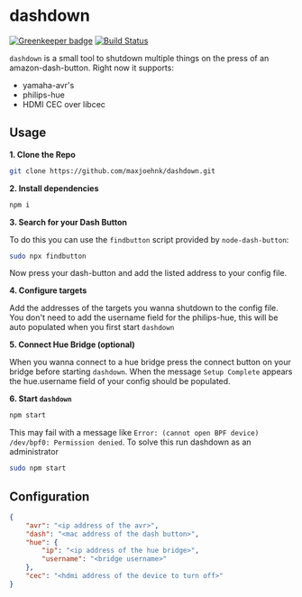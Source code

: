 # dashdown

[![Greenkeeper badge](https://badges.greenkeeper.io/maxjoehnk/dashdown.svg)](https://greenkeeper.io/)
[![Build Status](https://travis-ci.org/maxjoehnk/dashdown.svg?branch=master)](https://travis-ci.org/maxjoehnk/dashdown)

```dashdown``` is a small tool to shutdown multiple things on the press of an amazon-dash-button.
Right now it supports:
- yamaha-avr's
- philips-hue
- HDMI CEC over libcec

## Usage
__1. Clone the Repo__

```bash
git clone https://github.com/maxjoehnk/dashdown.git
```

__2. Install dependencies__

```bash
npm i
```

__3. Search for your Dash Button__

To do this you can use the ```findbutton``` script provided by ```node-dash-button```:
```bash
sudo npx findbutton
```
Now press your dash-button and add the listed address to your config file.

__4. Configure targets__

Add the addresses of the targets you wanna shutdown to the config file.
You don't need to add the username field for the philips-hue, this will be auto populated when you first start ```dashdown```

__5. Connect Hue Bridge (optional)__

When you wanna connect to a hue bridge press the connect button on your bridge before starting ```dashdown```. When the message ```Setup Complete``` appears the hue.username field of your config should be populated.

__6. Start ```dashdown```__

```bash
npm start
```
This may fail with a message like ```Error: (cannot open BPF device) /dev/bpf0: Permission denied```.
To solve this run dashdown as an administrator
```bash
sudo npm start
```

## Configuration
```json
{
    "avr": "<ip address of the avr>",
    "dash": "<mac address of the dash button>",
    "hue": {
        "ip": "<ip address of the hue bridge>",
        "username": "<bridge username>"
    },
    "cec": "<hdmi address of the device to turn off>"
}
```
